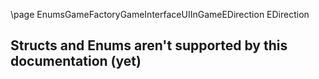 \page EnumsGameFactoryGameInterfaceUIInGameEDirection EDirection
## Structs and Enums aren't supported by this documentation (yet)
